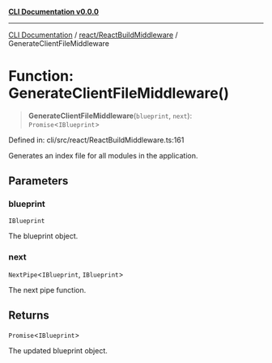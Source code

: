 [**CLI Documentation v0.0.0**](../../../README.md)

***

[CLI Documentation](../../../modules.md) / [react/ReactBuildMiddleware](../README.md) / GenerateClientFileMiddleware

# Function: GenerateClientFileMiddleware()

> **GenerateClientFileMiddleware**(`blueprint`, `next`): `Promise`\<`IBlueprint`\>

Defined in: cli/src/react/ReactBuildMiddleware.ts:161

Generates an index file for all modules in the application.

## Parameters

### blueprint

`IBlueprint`

The blueprint object.

### next

`NextPipe`\<`IBlueprint`, `IBlueprint`\>

The next pipe function.

## Returns

`Promise`\<`IBlueprint`\>

The updated blueprint object.
